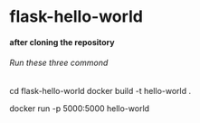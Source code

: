 # flask-hello-world


#### after cloning the repository

###### Run these three commond
cd flask-hello-world
docker build -t hello-world .

docker run -p 5000:5000 hello-world
 
